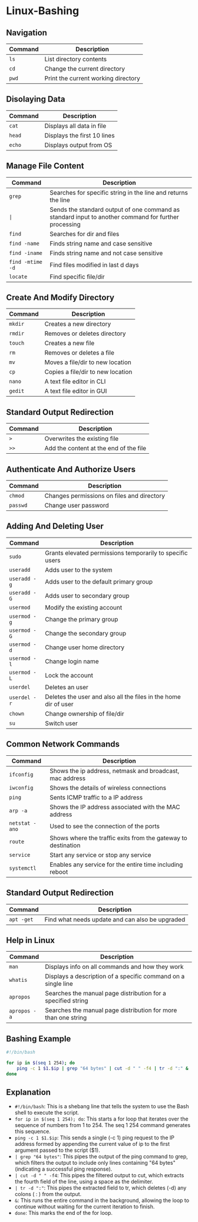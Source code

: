 # Linux-Bashing
## Navigation

| Command       | Description                        |
|---------------|------------------------------------|
| `ls`          | List directory contents            |
| `cd`          | Change the current directory       |
| `pwd`         | Print the current working directory|

## Disolaying Data

| Command       | Description                        |
|---------------|------------------------------------|
| `cat`         | Displays all data in file          |
| `head`        | Displays the first 10 lines        |
| `echo`        | Displays output from OS            |

## Manage File Content

| Command       | Description                        |
|---------------|------------------------------------|
| `grep`        | Searches for specific string in the line and returns the line          |
| `\|`        | Sends the standard output of one command as standard input to another command for further processing        |
| `find`        | Searches for dir and files        |
| `find -name`        | Finds string name and case sensitive        |
| `find -iname`        | Finds string name and not case sensitive       |
| `find -mtime -d`        | Find files modified in last d days        |
| `locate`        | Find specific file/dir        |

## Create And Modify Directory

| Command       | Description                        |
|---------------|------------------------------------|
| `mkdir`       | Creates a new directory            |
| `rmdir`       | Removes or deletes directory       |
| `touch`       | Creates a new file                 |
| `rm`          | Removes or deletes a file          |
| `mv`          | Moves a file/dir to new location   |
| `cp`          | Copies a file/dir to new location  |
| `nano`        | A text file editor in CLI          |
| `gedit`       | A text file editor in GUI          |

## Standard Output Redirection

| Command       | Description                             |
|---------------|-----------------------------------------|
| `>`           | Overwrites the existing file            |
| `>>`          | Add the content at the end of the file  |

## Authenticate And Authorize Users

| Command       | Description                             |
|---------------|-----------------------------------------|
| `chmod`       | Changes permissions on files and directory  |
| `passwd`       | Change user password  |

## Adding And Deleting User

| Command       | Description                             |
|---------------|-----------------------------------------|
| `sudo`           | Grants elevated permissions temporarily to specific users    |
| `useradd`          | Adds user to the system  |
| `useradd -g`          | Adds user to the default primary group  |
| `useradd -G`          | Adds user to secondary group  |
| `usermod`          | Modify the existing account  |
| `usermod -g`          | Change the primary group  |
| `usermod -G`          | Change the secondary group  |
| `usermod -d`          | Change user home directory  |
| `usermod -l`          | Change login name  |
| `usermod -L`          | Lock the account  |
| `userdel`          | Deletes an user  |
| `userdel -r`          | Deletes the user and also all the files in the home dir of user  |
| `chown`          | Change ownership of file/dir  |
| `su`          | Switch user  |

## Common Network Commands

| Command       | Description                             |
|---------------|-----------------------------------------|
| `ifconfig`           | Shows the ip address, netmask and broadcast, mac address            |
| `iwconfig`          | Shows the details of wireless connections  |
| `ping`          | Sents ICMP traffic to a IP address  |
| `arp -a`          | Shows the IP address associated with the MAC address  |
| `netstat -ano`          | Used to see the connection of the ports  |
| `route`          | Shows where the traffic exits from the gateway to destination  |
| `service`          | Start any service or stop any service  |
| `systemctl`          | Enables any service for the entire time including reboot  |

## Standard Output Redirection

| Command       | Description                             |
|---------------|-----------------------------------------|
| `apt -get`           | Find what needs update and can also be upgraded           |

## Help in Linux

| Command       | Description                             |
|---------------|-----------------------------------------|
| `man`           | Displays info on all commands and how they work            |
| `whatis`          | Displays a description of a specific command on a single line  |
| `apropos`          | Searches the manual page distribution for a specified string  |
| `apropos -a`          | Searches the manual page distribution for more than one string  |

## Bashing Example
```bash
#!/bin/bash

for ip in $(seq 1 254); do
    ping -c 1 $1.$ip | grep "64 bytes" | cut -d " " -f4 | tr -d ":" &
done

```
## Explanation

- `#!/bin/bash`: This is a shebang line that tells the system to use the Bash shell to execute the script.
- `for ip in $(seq 1 254); do`: This starts a for loop that iterates over the sequence of numbers from 1 to 254. The seq 1 254 command generates this sequence.
- `ping -c 1 $1.$ip`: This sends a single (-c 1) ping request to the IP address formed by appending the current value of ip to the first argument passed to the script ($1).
- `| grep "64 bytes"`: This pipes the output of the ping command to grep, which filters the output to include only lines containing "64 bytes" (indicating a successful ping response).
- `| cut -d " " -f4`: This pipes the filtered output to cut, which extracts the fourth field of the line, using a space as the delimiter.
- `| tr -d ":"`: This pipes the extracted field to tr, which deletes (-d) any colons ( : ) from the output.
- `&`: This runs the entire command in the background, allowing the loop to continue without waiting for the current iteration to finish.
- `done`: This marks the end of the for loop.